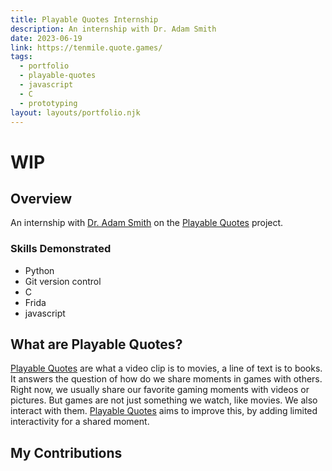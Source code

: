 ```yaml
---
title: Playable Quotes Internship
description: An internship with Dr. Adam Smith
date: 2023-06-19
link: https://tenmile.quote.games/
tags:
  - portfolio
  - playable-quotes
  - javascript
  - C
  - prototyping
layout: layouts/portfolio.njk
---
```

# WIP
## Overview
An internship with [Dr. Adam Smith](https://campusdirectory.ucsc.edu/cd_detail?uid=amsmith) on the [Playable Quotes](https://tenmile.quote.games/) project.
### Skills Demonstrated
* Python
* Git version control
* C
* Frida
* javascript

## What are Playable Quotes?
[Playable Quotes](https://tenmile.quote.games/) are what a video clip is to movies, a line of text is to books. It answers the question of how do we share moments in games with others. Right now, we usually share our favorite gaming moments with videos or pictures. But games are not just something we watch, like movies. We also interact with them. [Playable Quotes](https://tenmile.quote.games/) aims to improve this, by adding limited interactivity for a shared moment.


## My Contributions

